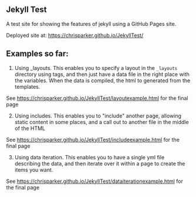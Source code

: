## Jekyll Test

A test site for showing the features of jekyll using a GitHub Pages site.

Deployed site at: https://chrisparker.github.io/JekyllTest/

## Examples so far:

1. Using _layouts. This enables you to specify a layout in the `_layouts` directory using tags, and then just have a data file in the right place with the variables. When the data is compiled, the html to generated from the templates. 

See https://chrisparker.github.io/JekyllTest/layoutexample.html for the final page

2. Using includes. This enables you to "include" another page, allowing static content in some places, and a call out to another file in the middle of the HTML

See https://chrisparker.github.io/JekyllTest/includeexample.html for the final page

3. Using data iteration. This enables you to have a single yml file describing the data, and then iterate over it within a page to create the items you want.

See https://chrisparker.github.io/JekyllTest/dataiterationexample.html for the final page
